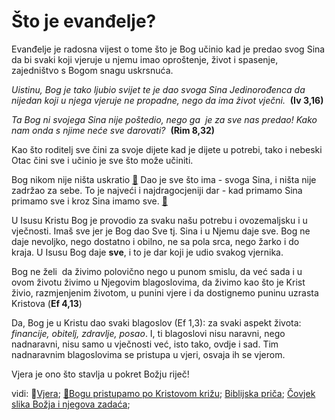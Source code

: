 # Što je evanđelje?

<!-- ubaciti iz ankija - tamo imaš puno

[Što je evađelje - Obsidian](obsidian://open?vault=CleanWritingVault&file=001.radna%20mapa%2FEvan%C4%91elje%2FEvan%C4%91elje%20zna%C4%8Denje%20rije%C4%8Di)

-->
Evanđelje je radosna vijest o tome što je Bog učinio kad je predao svog Sina da bi svaki koji vjeruje u njemu imao oproštenje, život i spasenje, zajedništvo s Bogom snagu uskrsnuća.

<!-- claims are of such magnitude that most do not understand them - just like empty religiou language... and ideed it is hard not to fall into religious trap- holding their truth, but not living their reality.... Almost to good to be true-->

*Uistinu, Bog je tako ljubio svijet te je dao svoga Sina Jedinorođenca da nijedan koji u njega vjeruje ne propadne, nego da ima život vječni.*  **(Iv 3,16)**

*Ta Bog ni svojega Sina nije poštedio, nego ga  je za sve nas predao! Kako nam onda s njime neće sve darovati?*  **(Rim 8,32)** 

Kao što roditelj sve čini za svoje dijete kad je dijete u potrebi, tako i nebeski Otac čini sve i učinio je sve što može učiniti. 

Bog nikom nije ništa uskratio [📝](../2.tekstovi/u-Boga-nema-pristranosti.md) Dao je sve što ima - svoga Sina, i ništa nije zadržao za sebe.  To je najveći i najdragocjeniji dar - kad primamo Sina primamo sve i kroz Sina imamo sve. [📝](../2.tekstovi/Bogu-pristupamo-po-Kristovom-križu.md)

U Isusu Kristu Bog je provodio za svaku našu potrebu i ovozemaljsku i u vječnosti. Imaš sve jer je Bog dao Sve tj. Sina i u Njemu daje sve. 
Bog ne daje nevoljko, nego dostatno i obilno, ne sa pola srca, nego žarko i do kraja. U Isusu Bog daje **sve**, i to je dar koji je udio svakog vjernika. 

<!-- 
Neizreciva radost vjernika jest da prima ovaj dar, da zna kako ga primjeniti na svoj život i kako živjeti iz ovog dara.
U Isusu Kristu Bog nam je otvorio novost života (citati iz Rimlana) - uskrslog - Čovjek koji je govorio s Bogom je to shvatio-->
Bog ne želi  da živimo polovično nego u punom smislu, da već sada i u ovom životu živimo u Njegovim blagoslovima, da živimo kao što je Krist živio, razmjenjenim životom, u punini vjere i da dostignemo puninu uzrasta Kristova (**Ef 4,13**) 

Da, Bog je u Kristu dao svaki blagoslov (Ef 1,3): za svaki aspekt života: *financije, obitelj, zdravlje, posao*. I, ti blagoslovi nisu naravni, nego nadnaravni, nisu samo u vječnosti već, isto tako, ovdje i sad. Tim nadnaravnim blagoslovima se pristupa u vjeri, osvaja ih se vjerom. 

Vjera je ono što stavlja u pokret Božju riječ!

vidi: 📝[Vjera](040-Vjera.md); [📝Bogu pristupamo po Kristovom križu](../2.tekstovi/Bogu-pristupamo-po-Kristovom-križu.md); [Biblijska priča](../2.tekstovi/Biblijska-priča.md); [Čovjek slika Božja i njegova zadaća](../2.tekstovi/Čovjek-slika.md);
